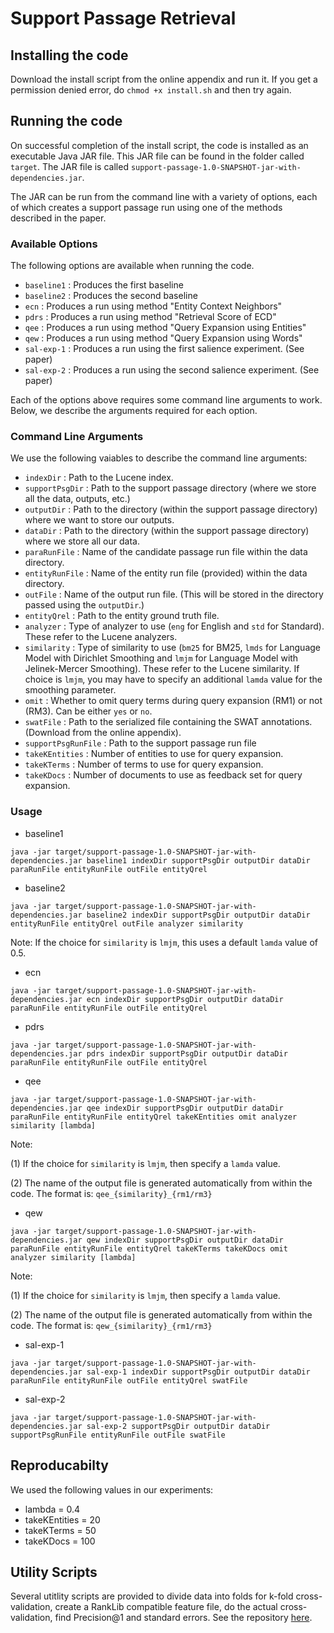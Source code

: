 # Support Passage Retrieval
## Installing the code
Download the install script from the online appendix and run it. If you get a permission denied error, do `chmod +x install.sh` and then try again.

## Running the code
On successful completion of the install script, the code is installed as an executable Java JAR file. This JAR file can be found in the folder called `target`. The JAR file is called `support-passage-1.0-SNAPSHOT-jar-with-dependencies.jar`. 

The JAR can be run from the command line with a variety of options, each of which creates a support passage run using one of the methods described in the paper.

### Available Options
The following options are available when running the code.
- `baseline1` : Produces the first baseline
- `baseline2` : Produces the second baseline
- `ecn`       : Produces a run using method "Entity Context Neighbors"
- `pdrs`      : Produces a run using method "Retrieval Score of ECD"
- `qee`       : Produces a run using method "Query Expansion using Entities"
- `qew`       : Produces a run using method "Query Expansion using Words"
- `sal-exp-1` : Produces a run using the first salience experiment. (See paper)
- `sal-exp-2` : Produces a run using the second salience experiment. (See paper)

Each of the options above requires some command line arguments to work. Below, we describe the arguments required for each option.

### Command Line Arguments
We use the following vaiables to describe the command line arguments:

- `indexDir`          : Path to the Lucene index. 
- `supportPsgDir`     : Path to the support passage directory (where we store all the data, outputs, etc.)
- `outputDir`         : Path to the directory (within the support passage directory) where we want to store our outputs.
- `dataDir`           : Path to the directory (within the support passage directory) where we store all our data.
- `paraRunFile`       : Name of the candidate passage run file within the data directory.
- `entityRunFile`     : Name of the entity run file (provided) within the data directory.
- `outFile`           : Name of the output run file. (This will be stored in the directory passed using the `outputDir`.)
- `entityQrel`        : Path to the entity ground truth file. 
- `analyzer`          : Type of analyzer to use (`eng` for English and `std` for Standard). These refer to the Lucene analyzers.
- `similarity`        : Type of similarity to use (`bm25` for BM25, `lmds` for Language Model with Dirichlet Smoothing and `lmjm` for Language Model with Jelinek-Mercer Smoothing). These refer to the Lucene similarity. If choice is `lmjm`, you may have to specify an additional `lamda` value for the smoothing parameter.
- `omit`              : Whether to omit query terms during query expansion (RM1) or not (RM3). Can be either `yes` or `no`.
- `swatFile`          : Path to the serialized file containing the SWAT annotations. (Download from the online appendix).
- `supportPsgRunFile` : Path to the support passage run file
- `takeKEntities`     : Number of entities to use for query expansion.
- `takeKTerms`        : Number of terms to use for query expansion.
- `takeKDocs`         : Number of documents to use as feedback set for query expansion.

### Usage
- baseline1
```
java -jar target/support-passage-1.0-SNAPSHOT-jar-with-dependencies.jar baseline1 indexDir supportPsgDir outputDir dataDir paraRunFile entityRunFile outFile entityQrel 
```
- baseline2
```
java -jar target/support-passage-1.0-SNAPSHOT-jar-with-dependencies.jar baseline2 indexDir supportPsgDir outputDir dataDir entityRunFile entityQrel outFile analyzer similarity 
```
Note: If the choice for `similarity` is `lmjm`, this uses a default `lamda` value of 0.5. 

- ecn
```
java -jar target/support-passage-1.0-SNAPSHOT-jar-with-dependencies.jar ecn indexDir supportPsgDir outputDir dataDir paraRunFile entityRunFile outFile entityQrel 
```
- pdrs
```
java -jar target/support-passage-1.0-SNAPSHOT-jar-with-dependencies.jar pdrs indexDir supportPsgDir outputDir dataDir paraRunFile entityRunFile outFile entityQrel 
```
- qee
```
java -jar target/support-passage-1.0-SNAPSHOT-jar-with-dependencies.jar qee indexDir supportPsgDir outputDir dataDir paraRunFile entityRunFile entityQrel takeKEntities omit analyzer similarity [lambda]
```
Note: 

(1) If the choice for `similarity` is `lmjm`, then specify a `lamda` value. 

(2) The name of the output file is generated automatically from within the code. The format is: `qee_{similarity}_{rm1/rm3}`

- qew
```
java -jar target/support-passage-1.0-SNAPSHOT-jar-with-dependencies.jar qew indexDir supportPsgDir outputDir dataDir paraRunFile entityRunFile entityQrel takeKTerms takeKDocs omit analyzer similarity [lambda]
```
Note: 

(1) If the choice for `similarity` is `lmjm`, then specify a `lamda` value. 

(2) The name of the output file is generated automatically from within the code. The format is: `qew_{similarity}_{rm1/rm3}`
   
- sal-exp-1
```
java -jar target/support-passage-1.0-SNAPSHOT-jar-with-dependencies.jar sal-exp-1 indexDir supportPsgDir outputDir dataDir paraRunFile entityRunFile outFile entityQrel swatFile
```
- sal-exp-2
```
java -jar target/support-passage-1.0-SNAPSHOT-jar-with-dependencies.jar sal-exp-2 supportPsgDir outputDir dataDir supportPsgRunFile entityRunFile outFile swatFile
```
## Reproducabilty
We used the following values in our experiments:
- lambda = 0.4
- takeKEntities = 20
- takeKTerms = 50
- takeKDocs = 100

## Utility Scripts
Several utitlity scripts are provided to divide data into folds for k-fold cross-validation, create a RankLib compatible feature file, do the actual cross-validation, find Precision@1 and standard errors. See the repository [here](https://github.com/shubham526/scripts).
